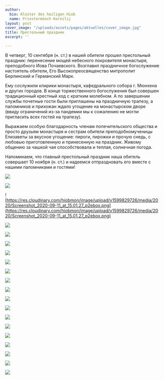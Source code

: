 ```yaml
---
author:
  bio: Kloster des heiligen Hiob
  name: Priestermönch Kornilij
layout: post
cover_image: "/uploads/assets/pages/aktuelles/cover_image.jpg"
title: Престольный праздник
excerpt: ''

---
```

В четверг, 10 сентября (н. cт.) в нашей обители прошел престольный праздник: перенесение мощей небесного покровителя монастыря, преподобного Иова Почаевского. Возглавил праздничное богослужение настоятель обители, Его Высокопреосвященство митрополит Берлинский и Германский Марк.

Ему сослужили клирики монастыря, кафедрального собора г. Мюнхена и других городов. В конце торжественного богослужения был совершен традиционный крестный ход с кратким молебном. А по завершении службы почетные гости были приглашены на праздничную трапезу, а паломников и прихожан ждало угощение на монастырском дворе (ввиду ограничений из-за пандемии мы к сожалению не могли пригласить всех гостей на трапезу).

Выражаем особую благодарность членам попечительского общества и просто друзьям монастыря и сестрам обители преподобномученицы Елизаветы за вкусное угощение: пироги, пирожки и прочую снедь, с любовью приготовленную и принесенную на праздник. Живому общению за чашкой чая способствовала и теплая, солнечная погода.

Напоминаем, что главный престольный праздник наша обитель совершает 10 ноября (н. ст.) и надеемся отпраздновать его вместе с нашими паломниками и гостями!

![](https://res.cloudinary.com/hiobmon/image/upload/v1599829591/media/2020/Screenshot_2020-09-11_at_15.01.36_iifqmk.png)

![](https://res.cloudinary.com/hiobmon/image/upload/v1599829602/media/2020/Screenshot_2020-09-11_at_15.01.46_rcmy73.png)

![https://res.cloudinary.com/hiobmon/image/upload/v1599829726/media/2020/Screenshot_2020-09-11_at_15.01.27_p2ebox.png](https://res.cloudinary.com/hiobmon/image/upload/v1599829726/media/2020/Screenshot_2020-09-11_at_15.01.27_p2ebox.png)

![](https://res.cloudinary.com/hiobmon/image/upload/v1599829648/media/2020/Screenshot_2020-09-11_at_15.00.46_reocqk.png)

![](https://res.cloudinary.com/hiobmon/image/upload/v1599829628/media/2020/Screenshot_2020-09-11_at_15.01.08_fozzia.png)

![](https://res.cloudinary.com/hiobmon/image/upload/v1599829693/media/2020/Screenshot_2020-09-11_at_15.00.56_hkzpcl.png)

![](https://res.cloudinary.com/hiobmon/image/upload/v1599829769/media/2020/Screenshot_2020-09-11_at_15.01.16_obe23o.png)

![](https://res.cloudinary.com/hiobmon/image/upload/v1599829786/media/2020/Screenshot_2020-09-11_at_15.01.56_sxhpaz.png)

![](https://res.cloudinary.com/hiobmon/image/upload/v1599829816/media/2020/Screenshot_2020-09-11_at_15.02.13_y5hlsm.png)

![](https://res.cloudinary.com/hiobmon/image/upload/v1599829829/media/2020/Screenshot_2020-09-11_at_15.02.26_qrnhkn.png)

![](https://res.cloudinary.com/hiobmon/image/upload/v1599829844/media/2020/Screenshot_2020-09-11_at_15.02.33_vutk5d.png)

![](https://res.cloudinary.com/hiobmon/image/upload/v1599829859/media/2020/Screenshot_2020-09-11_at_15.02.41_udvpzc.png)

![](https://res.cloudinary.com/hiobmon/image/upload/v1599829871/media/2020/Screenshot_2020-09-11_at_15.03.05_gxdiqm.png)

![](https://res.cloudinary.com/hiobmon/image/upload/v1599829884/media/2020/Screenshot_2020-09-11_at_15.03.28_lffjiu.png)

![](https://res.cloudinary.com/hiobmon/image/upload/v1599829897/media/2020/Screenshot_2020-09-11_at_15.03.39_wynyjv.png)

![](https://res.cloudinary.com/hiobmon/image/upload/v1599829912/media/2020/Screenshot_2020-09-11_at_15.03.39_bnh6u9.png)

![](https://res.cloudinary.com/hiobmon/image/upload/v1599829923/media/2020/Screenshot_2020-09-11_at_15.03.56_fkzkxz.png)

![](https://res.cloudinary.com/hiobmon/image/upload/v1599829934/media/2020/Screenshot_2020-09-11_at_15.04.06_znz1ob.png)

![](https://res.cloudinary.com/hiobmon/image/upload/v1599829946/media/2020/Screenshot_2020-09-11_at_15.04.16_asjfyr.png)

![](https://res.cloudinary.com/hiobmon/image/upload/v1599829959/media/2020/Screenshot_2020-09-11_at_15.04.27_y4rmhm.png)